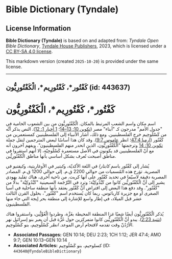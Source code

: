 # Bible Dictionary (Tyndale)

## License Information

**Bible Dictionary (Tyndale)** is based on and adapted from: _Tyndale Open Bible Dictionary_, [Tyndale House Publishers](https://tyndaleopenresources.com/), 2023, which is licensed under a [CC BY-SA 4.0 license](https://creativecommons.org/licenses/by-sa/4.0/legalcode.en).

This markdown version (created `2025-10-20`) is provided under the same license.



--------------------------------

## كَفْتُور*، كَفْتُورِيم*، الْكَفْتُورِيُّون (id: 443637)

كَفْتُور\*، كَفْتُورِيم\*، الْكَفْتُورِيُّون
============================================

اسم مكان واسم الشعب المرتبط بالمكان. الْكَفْتُورِيُّون من بين الشعوب الحامية في "جدول الأمم" مدرجون كـ "أبناء" مصر ([تكوين 10: 13–14](https://ref.ly/Gen10:13-Gen10:14)؛ [1 أخبار 1: 12](https://ref.ly/1Chr1:12)). النص يذكر أنَّه من كَسْلُوحِيم خرج الفلسطينيين. ومع ذلك، أشار الأنبياء إلى الفلسطينيين كمستعمرين من كَفْتُور ([إرميا 47:4](https://ref.ly/Jer47:4)؛ انظر [عاموس 9:7](https://ref.ly/Amos9:7)). وقد كان هذا أساسًا لبعض المترجمين لنقل جملة [تكوين 10: 14](https://ref.ly/Gen10:14) وترجمتها "الْكَفْتُورِيُّون، الذين انحدر منهم الفلسطينيون". ويفهم آخرون أنه مع أنّ الفلسطينيين قد يكونون في الأصل مستعمرة كَسْلُوحِيّة، إلا أنهم استقروا في مناطق أصبحت تُعرف بشكل أساسي بأنها مناطق الْكَفْتُورِيُّين.

يُشار إلى كَفْتُور باسم *كابتارا* في اللغة الأكديّة، و*كبتير* في الأوغاريتية، و*كيفتيو* في المصرية. تؤرخ هذه المُسميات من حوالي 2200 ق.م. إلى حوالي 1200 ق.م. المصادر المصرية دقيقة لاسيّما في تحديد كَفْتُور على أنها كريت. من ناحية أخرى، هناك تقليد يهودي يشير إلى أنَّ الْكَفْتُورِيُّين كانوا من كَبَّدُوكِيَّة؛ وترد في التَّرْجَمة السبعينية "كَبَّدُوكِيَّة" بدلًا من "كَفْتُور". وقد دفع هذا البعض إلى افتراض أنَّ كَفْتُور يعتقد بأنها منطقة ساحلية في أسيا الصغرى أو مع جزيرة كارباثوس. ربما كان يُستخدم اسم "كَفْتُور"، بحلول القرن الثالث عشر قبل الميلاد، في إطار واسع للإشارة إلى منطقة بحر إيجة التي جاء منها الفلسطينيون.

يُذكر الْكَفْتُورِيُّون أيضًا شعبًا غزا المنطقة المحيطة بغَزَّة، وطردوا الْعُوِّيُّين، واستقروا هناك ([تثنية 2:23](https://ref.ly/Deut2:23)). يبدو أنَّ الْكَفْتُورِيُّين كانوا متمركزين حول غَزَّة قبل أن يعبر بنو إسرائيل نهر الأرْدُنّ وقت تقدمه لاقتحام أرض الموعد. *انظر* كَسْلُوحِيم، بنو كَسْلُوحِيم.

* **Associated Passages:** GEN 10:14; DEU 2:23; 1CH 1:12; JER 47:4; AMO 9:7; GEN 10:13–GEN 10:14
* **Associated Articles:** كسلوحيم،  بنو كَسْلُوحِيم (ID: `443640@TyndaleBibleDictionary`)

